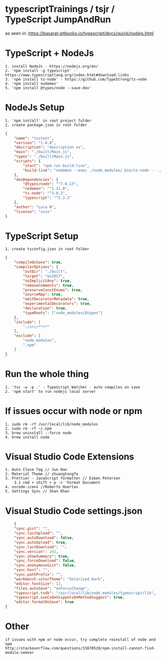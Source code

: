 # typescriptTrainings / tsjr / TypeScript JumpAndRun

as seen in: https://basarat.gitbooks.io/typescript/docs/quick/nodejs.html

# TypeScript + NodeJs

    1. install NodeJs - https://nodejs.org/en/
    2. 'npm install -g typescript' - https://www.typescriptlang.org/index.html#download-links
    3. 'npm install ts-node' - https://github.com/TypeStrong/ts-node
    4. 'npm install nodemon'
    5. 'npm install @types/node --save-dev'

# NodeJs Setup
    1. 'npm install' in root project folder
    2. create package.json in root folder

```json
{
    "name": "tsctest",
    "version": "1.0.0",
    "description": "description xx",
    "main": "./built/Main.js",
    "types": "./built/Main.js",
    "scripts": {
        "start": "npm run build:live",
        "build:live": "nodemon --exec ./node_modules/.bin/ts-node -- ./src/Main.ts"
    },
    "devDependencies": {
        "@types/node": "^7.0.13",
        "nodemon": "^1.11.0",
        "ts-node": "^3.0.2",
        "typescript": "^2.2.2"
    },
    "author": "Luca N",
    "license": "xxxx"
}
```
# TypeScript Setup
    1. create tsconfig.json in root folder

```json
{
    "compileOnSave": true,
    "compilerOptions": {
        "outDir": "./built",
        "target": "es2017",
        "noImplicitAny": true,
        "removeComments": true,
        "preserveConstEnums": true,
        "sourceMap": true,
        "emitDecoratorMetadata": true,
        "experimentalDecorators": true,
        "declaration": true,
        "typeRoots": ["node_modules/@types"]
    },
    "include": [
        "./src/**/*"
    ],
    "exclude": [
        "node_modules",
        ".npm"
    ]
}
```

# Run the whole thing
    1. 'tsc -w -p .' - TypeScript Watcher - auto compiles on save
    2. 'npm start' to run nodejs local server

# If issues occur with node or npm
    1. sudo rm -rf /usr/local/lib/node_modules
    2. sudo rm -rf ~/.npm
    3. brew uninstall --force node
    4. brew install node

# Visual Studio Code Extensions
    1. Auto Close Tag // Jun Han
    2. Material Theme // zhuangtongfa
    3. Prettier - JavaScript formatter // Esben Petersen
        3.1 cmd + shift + p -> 'Format Document
    4. vscode-icons //Roberto Huertas
    5. Settings Sync // Shan Khan

# Visual Studio Code settings.json
```json
    {
    "sync.gist": "",
    "sync.lastUpload": "",
    "sync.autoDownload": false,
    "sync.autoUpload": true,
    "sync.lastDownload": "",
    "sync.version": 262,
    "sync.showSummary": true,
    "sync.forceDownload": false,
    "sync.anonymousGist": false,
    "sync.host": "",
    "sync.pathPrefix": "",
    "workbench.colorTheme": "Solarized Dark",
    "editor.fontSize": 12,
    "files.autoSave": "onFocusChange",
    "typescript.tsdk": "/usr/local/lib/node_modules/typescript/lib",
    "typescript.useCodeSnippetsOnMethodSuggest": true,
    "editor.formatOnSave": true
}
```

# Other
    if issues with npm or node occur, try complete reinstall of node and npm
    http://stackoverflow.com/questions/33870520/npm-install-cannot-find-module-semver